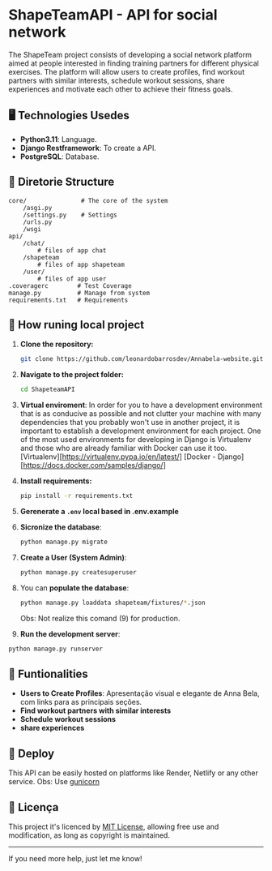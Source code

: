 # ShapeTeamAPI - API for social network

The ShapeTeam project consists of developing a social network platform aimed at people interested in finding training partners for different physical exercises. The platform will allow users to create profiles, find workout partners with similar interests, schedule workout sessions, share experiences and motivate each other to achieve their fitness goals.

## 🖥️ **Technologies Usedes**

- **Python3.11**: Language.
- **Django Restframework**: To create a API.
- **PostgreSQL**: Database.

## 📁 **Diretorie Structure**

```
core/               # The core of the system
    /asgi.py
    /settings.py    # Settings
    /urls.py
    /wsgi
api/
    /chat/
        # files of app chat
    /shapeteam
        # files of app shapeteam
    /user/
        # files of app user
.coveragerc        # Test Coverage
manage.py          # Manage from system
requirements.txt   # Requirements
```

## 🚀 **How runing local project**

1. **Clone the repository:**
   ```bash
   git clone https://github.com/leonardobarrosdev/Annabela-website.git
   ```

2. **Navigate to the project folder:**
   ```bash
   cd ShapeteamAPI
   ```


3. **Virtual enviroment**:
In order for you to have a development environment that is as conducive as possible and not clutter your machine with many dependencies that you probably won't use in another project, it is important to establish a development environment for each project. One of the most used environments for developing in Django is Virtualenv and those who are already familiar with Docker can use it too.
[Virtualenv][https://virtualenv.pypa.io/en/latest/]
[Docker - Django][https://docs.docker.com/samples/django/]


4. **Install requirements:**
   ```bash
   pip install -r requirements.txt
   ```

5. **Gerenerate a `.env` local based in .env.example**


7. **Sicronize the database**:
   ```bash
   python manage.py migrate
   ```
   
8. **Create a User (System Admin)**:
   ```bash
   python manage.py createsuperuser
   ```

9. You can **populate the database**:
   ```bash
   python manage.py loaddata shapeteam/fixtures/*.json
   ```
   Obs: Not realize this comand (9) for production.

10. **Run the development server**:
   ```bash
   python manage.py runserver
   ```


## 🌟 **Funtionalities**

- **Users to Create Profiles**: Apresentação visual e elegante de Anna Bela, com links para as principais seções.
- **Find workout partners with similar interests**
- **Schedule workout sessions**
- **share experiences**

## 🔗 **Deploy**

This API can be easily hosted on platforms like Render, Netlify or any other service. 
Obs: Use [gunicorn](https://docs.djangoproject.com/en/5.1/howto/deployment/wsgi/gunicorn/)

## 📝 **Licença**

This project it's licenced by [MIT License](LICENSE), allowing free use and modification, as long as copyright is maintained.

---

If you need more help, just let me know!
